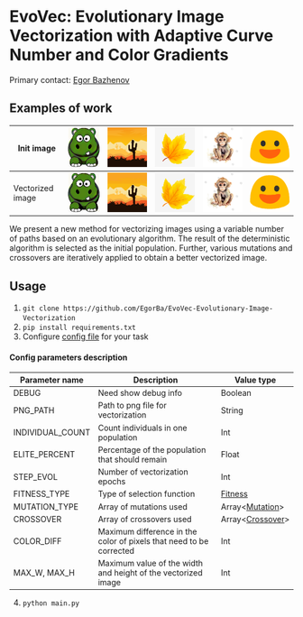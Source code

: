 # EvoVec: Evolutionary Image Vectorization with Adaptive Curve Number and Color Gradients

Primary contact: [Egor Bazhenov](tujh.bazhenov.kbn00@mail.ru)

## Examples of work

| Init image       | ![](data/test%20images/readme%20examples/init_hippo.png)    | ![](data/test%20images/readme%20examples/init_land.png)    | ![](data/test%20images/readme%20examples/init_list.png)    | ![](data/test%20images/readme%20examples/init_monkey.png)    | ![](data/test%20images/readme%20examples/init_smile.png)    |
|------------------|-------------------------------------------------------------|------------------------------------------------------------|------------------------------------------------------------|--------------------------------------------------------------|-------------------------------------------------------------|
| Vectorized image | ![](data/test%20images/readme%20examples/my_algo_hippo.png) | ![](data/test%20images/readme%20examples/my_algo_land.png) | ![](data/test%20images/readme%20examples/my_algo_list.png) | ![](data/test%20images/readme%20examples/my_algo_monkey.png) | ![](data/test%20images/readme%20examples/my_algo_smile.png) |

We present a new method for vectorizing images using a variable number of paths based on an evolutionary algorithm.
The result of the deterministic algorithm is selected as the initial population. Further, various mutations and crossovers are iteratively applied to obtain a better vectorized image.

## Usage

1. ``git clone https://github.com/EgorBa/EvoVec-Evolutionary-Image-Vectorization``
2. ``pip install requirements.txt``
3. Configure [config file](config.py) for your task

#### Config parameters description

| Parameter name   | Description                                                         | Value type                      |
|------------------|---------------------------------------------------------------------|---------------------------------|
| DEBUG            | Need show debug info                                                | Boolean                         |
| PNG_PATH         | Path to png file for vectorization                                  | String                          |
| INDIVIDUAL_COUNT | Count individuals in one population                                 | Int                             |
| ELITE_PERCENT    | Percentage of the population that should remain                     | Float                           |
| STEP_EVOL        | Number of vectorization epochs                                      | Int                             |
| FITNESS_TYPE     | Type of selection function                                          | [Fitness](fitness/loss_type.py) |
| MUTATION_TYPE    | Array of mutations used                                             | Array<[Mutation](mutations)>    |
| CROSSOVER        | Array of crossovers used                                            | Array<[Crossover](crossover)>   |
| COLOR_DIFF       | Maximum difference in the color of pixels that need to be corrected | Int                             |
| MAX_W, MAX_H     | Maximum value of the width and height of the vectorized image       | Int                             |

4. ``python main.py``
